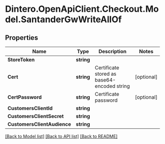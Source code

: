 # Dintero.OpenApiClient.Checkout.Model.SantanderGwWriteAllOf

## Properties

Name | Type | Description | Notes
------------ | ------------- | ------------- | -------------
**StoreToken** | **string** |  | 
**Cert** | **string** | Certificate stored as base64-encoded string | [optional] 
**CertPassword** | **string** | Certificate password | [optional] 
**CustomersClientId** | **string** |  | 
**CustomersClientSecret** | **string** |  | 
**CustomersClientAudience** | **string** |  | 

[[Back to Model list]](../README.md#documentation-for-models) [[Back to API list]](../README.md#documentation-for-api-endpoints) [[Back to README]](../README.md)

